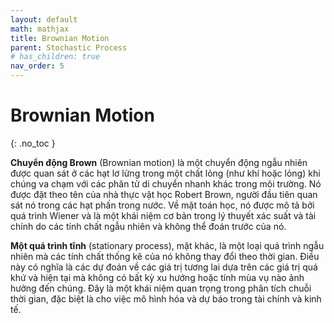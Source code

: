 ```yaml
---
layout: default
math: mathjax
title: Brownian Motion
parent: Stochastic Process
# has_children: true
nav_order: 5
---
```


# Brownian Motion
{: .no_toc }

**Chuyển động Brown** (Brownian motion) là một chuyển động ngẫu nhiên được quan sát ở các hạt lơ lửng trong một chất lỏng (như khí hoặc lỏng) khi chúng va chạm với các phân tử di chuyển nhanh khác trong môi trường. Nó được đặt theo tên của nhà thực vật học Robert Brown, người đầu tiên quan sát nó trong các hạt phấn trong nước. Về mặt toán học, nó được mô tả bởi quá trình Wiener và là một khái niệm cơ bản trong lý thuyết xác suất và tài chính do các tính chất ngẫu nhiên và không thể đoán trước của nó.

**Một quá trình tĩnh** (stationary process), mặt khác, là một loại quá trình ngẫu nhiên mà các tính chất thống kê của nó không thay đổi theo thời gian. Điều này có nghĩa là các dự đoán về các giá trị tương lai dựa trên các giá trị quá khứ và hiện tại mà không có bất kỳ xu hướng hoặc tính mùa vụ nào ảnh hưởng đến chúng. Đây là một khái niệm quan trọng trong phân tích chuỗi thời gian, đặc biệt là cho việc mô hình hóa và dự báo trong tài chính và kinh tế.